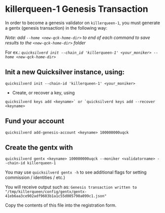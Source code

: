 # killerqueen-1 Genesis Transaction

In order to become a genesis validator on `killerqueen-1`, you must generate a gentx (genesis transaction) in the following way:

*Note: add `--home <new-qck-home-dir>` to end of each command to save results to the `<new-qck-home-dir>` folder*

For ex.: *```quicksilverd init --chain_id 'killerqueen-1' <your_moniker> --home <new-qck-home-dir>```*

## Init a new Quicksilver instance, using: 

```quicksilverd init --chain-id 'killerqueen-1' <your_moniker>```

- Create, or recover a key, using 

```quicksilverd keys add <keyname>` or `quicksilverd keys add --recover <keyname>```

## Fund your account 

```quicksilverd add-genesis-account <keyname> 100000000uqck```

## Create the gentx with 

```quicksilverd gentx <keyname> 100000000uqck --moniker <validatorname> --chain-id killerqueen-1```  

You may use `quicksilverd gentx -h` to see additional flags for setting commission / identities / etc.)

You will receive output such as: `Genesis transaction written to "/tmp/killerqueen/config/gentx/gentx-41eb6aa3ce902adf9603b1a1c55d005790a099c1.json"`

Copy the contents of this file into the registration form.

